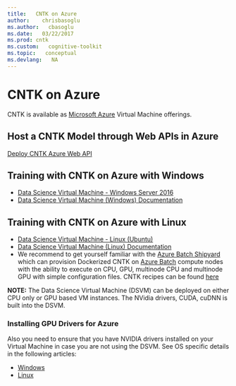```yaml
---
title:   CNTK on Azure
author:    chrisbasoglu
ms.author:   cbasoglu
ms.date:   03/22/2017
ms.prod: cntk
ms.custom:   cognitive-toolkit
ms.topic:   conceptual
ms.devlang:   NA
---
```


# CNTK on Azure

CNTK is available as [Microsoft Azure](http://azure.microsoft.com/) Virtual Machine offerings.

## Host a CNTK Model through Web APIs in Azure
[Deploy CNTK Azure Web API](./Evaluate-a-model-in-an-Azure-WebApi.md)

## Training with CNTK on Azure with Windows 

* [Data Science Virtual Machine - Windows Server 2016](https://techcommunity.microsoft.com/t5/educator-developer-blog/windows-server-2016-data-science-virtual-machine/ba-p/378747)
* [Data Science Virtual Machine (Windows) Documentation](https://docs.microsoft.com/en-us/azure/machine-learning/data-science-virtual-machine/provision-vm)


## Training with CNTK on Azure with Linux

* [Data Science Virtual Machine - Linux (Ubuntu)](https://azuremarketplace.microsoft.com/en-us/marketplace/apps/microsoft-dsvm.ubuntu-2004?tab=Overview)
* [Data Science Virtual Machine (Linux) Documentation](http://aka.ms/dsvm/ubuntu/docs)
* We recommend to get yourself familiar with the [Azure Batch Shipyard](https://github.com/Azure/batch-shipyard) which can provision Dockerized CNTK on [Azure Batch](https://azure.microsoft.com/en-us/services/batch/) compute nodes with the ability to execute on CPU, GPU, multinode CPU and multinode GPU with simple configuration files. CNTK recipes can be found [here](https://github.com/Azure/batch-shipyard/tree/master/recipes)

**NOTE:** The Data Science Virtual Machine (DSVM) can be deployed on either CPU only or GPU based VM instances. The NVidia drivers, CUDA, cuDNN is built into the DSVM. 

### Installing GPU Drivers for Azure
Also you need to ensure that you have NVIDIA drivers installed on your Virtual Machine in case you are not using the DSVM. See OS specific details in the following articles:   
* [Windows](https://docs.microsoft.com/en-us/azure/virtual-machines/windows/n-series-driver-setup)
* [Linux](https://docs.microsoft.com/en-us/azure/virtual-machines/linux/n-series-driver-setup)
